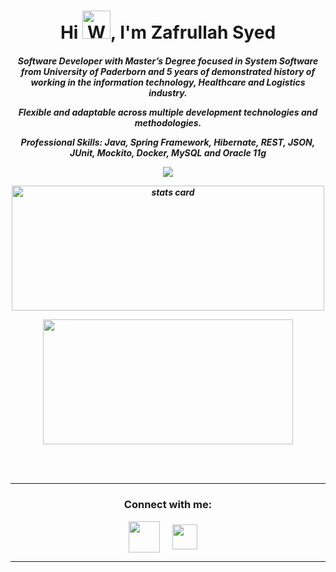 <h1 align="center">Hi <img src="https://raw.githubusercontent.com/nixin72/nixin72/master/wave.gif" 
         alt="Waving hand animated gif"
         height="45"
         width="45" />, I'm Zafrullah Syed</h1>

<h5 align="center">
Software Developer with Master’s Degree focused in System Software from University of Paderborn and 5 years of demonstrated history of working in the information technology, Healthcare and Logistics industry.

Flexible and adaptable across multiple development technologies and methodologies.

Professional Skills:
Java, Spring Framework, Hibernate, REST, JSON, JUnit, Mockito, Docker, MySQL and Oracle 11g



<p> <img src="https://komarev.com/ghpvc/?username=zafrullahsyed&style=flat-square&label=Profile%20views&color=0e75b6&style=flat"/> </p>
<p>
<a align= "center" href="https://github.com/zafrullahsyed"> 
<img align="center" alt= "stats card" height="200px" width="500" src="https://github-readme-streak-stats.herokuapp.com?user=zafrullahsyed&hide_border=true">

<img align="center" height="200px" width="400" src="https://github-readme-stats.vercel.app/api?username=zafrullahsyed&count_private=true&theme=radical&show_icons=true" /> </a>
</p>
<br><br>
<hr>

<h3 align="center">Connect with me:</h3>
<p align="center">
<a href="https://twitter.com/itszaif" target="blank"><img align="center" src="https://img.icons8.com/color/48/000000/twitter--v2.png" height="50" width="50" /></a> &nbsp;&nbsp;&nbsp;
<a href="https://www.linkedin.com/in/zafrullahsyed/" target="blank"><img align="center" src="https://img.icons8.com/external-justicon-flat-justicon/45/000000/external-linkedin-social-media-justicon-flat-justicon.png" height="40" width="40" /></a>&nbsp;&nbsp;&nbsp;&nbsp;
</p>
<hr>
</h5>
